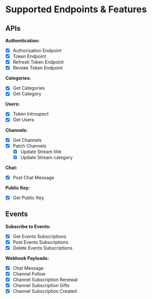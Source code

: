 # Supported Endpoints & Features

## APIs

**Authentication:**

- [x] Authorization Endpoint
- [x] Token Endpoint
- [x] Refresh Token Endpoint
- [x] Revoke Token Endpoint

**Categories:**

- [x] Get Categories
- [x] Get Category

**Users:**

- [x] Token Introspect
- [x] Get Users

**Channels:**

- [x] Get Channels
- [x] Patch Channels
  - [x] Update Stream title
  - [x] Update Stream category

**Chat:**

- [x] Post Chat Message

**Public Key:**

- [x] Get Public Key

## Events

**Subscribe to Events:**

- [x] Get Events Subscriptions
- [x] Post Events Subscriptions
- [x] Delete Events Subscriptions

**Webhook Payloads:**

- [x] Chat Message
- [x] Channel Follow
- [x] Channel Subscription Renewal
- [x] Channel Subscription Gifts
- [x] Channel Subscription Created
